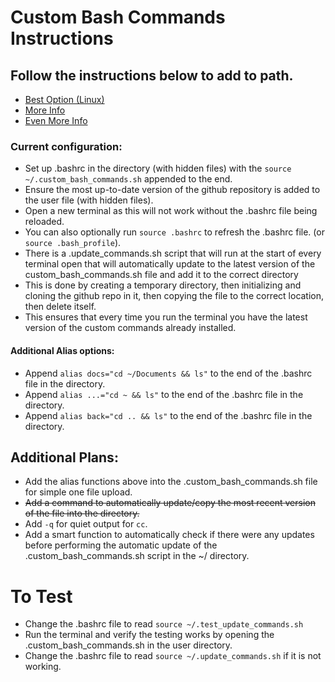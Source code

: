 # Custom Bash Commands Instructions

## Follow the instructions below to add to path.

* [Best Option (Linux)](https://medium.com/devnetwork/how-to-create-your-own-custom-terminal-commands-c5008782a78e)
* [More Info](https://gitbetter.substack.com/p/automate-repetitive-tasks-with-custom)
* [Even More Info](https://betterprogramming.pub/create-custom-terminal-commands-or-shortcuts-alias-8cc8b2c3f45b)

### Current configuration:

* Set up .bashrc in the <user> directory (with hidden files) with the `source ~/.custom_bash_commands.sh` appended to the end.
* Ensure the most up-to-date version of the github repository is added to the user file (with hidden files).
* Open a new terminal as this will not work without the .bashrc file being reloaded.
* You can also optionally run `source .bashrc` to refresh the .bashrc file. (or `source .bash_profile`).
* There is a .update_commands.sh script that will run at the start of every terminal open that will automatically update to the latest version of the custom_bash_commands.sh file and add it to the correct directory
* This is done by creating a temporary directory, then initializing and cloning the github repo in it, then copying the file to the correct location, then delete itself.
* This ensures that every time you run the terminal you have the latest version of the custom commands already installed.

#### Additional Alias options:

* Append `alias docs="cd ~/Documents && ls"` to the end of the .bashrc file in the <user> directory.
* Append `alias ...="cd ~ && ls"` to the end of the .bashrc file in the <user> directory.
* Append `alias back="cd .. && ls"` to the end of the .bashrc file in the <user> directory.

## Additional Plans:

* Add the alias functions above into the .custom_bash_commands.sh file for simple one file upload.
* ~~Add a command to automatically update/copy the most recent version of the file into the <user> directory.~~
 * Add `-q` for quiet output for `cc`.
 * Add a smart function to automatically check if there were any updates before performing the automatic update of the .custom_bash_commands.sh script in the ~/ directory.

 # To Test

 * Change the .bashrc file to read `source ~/.test_update_commands.sh`
 * Run the terminal and verify the testing works by opening the .custom_bash_commands.sh in the user directory.
 * Change the .bashrc file to read `source ~/.update_commands.sh` if it is not working.